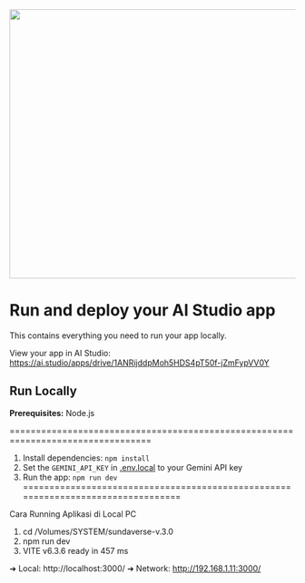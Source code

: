 <div align="center">
<img width="1200" height="475" alt="GHBanner" src="https://github.com/user-attachments/assets/0aa67016-6eaf-458a-adb2-6e31a0763ed6" />
</div>

# Run and deploy your AI Studio app

This contains everything you need to run your app locally.

View your app in AI Studio: https://ai.studio/apps/drive/1ANRijddpMoh5HDS4pT50f-jZmFypVV0Y

## Run Locally

**Prerequisites:**  Node.js

=================================================================================
1. Install dependencies:
   `npm install`
2. Set the `GEMINI_API_KEY` in [.env.local](.env.local) to your Gemini API key
3. Run the app:
   `npm run dev`
=================================================================================

Cara Running Aplikasi di Local PC
1. cd /Volumes/SYSTEM/sundaverse-v.3.0 
2. npm run dev
3. VITE v6.3.6  ready in 457 ms

  ➜  Local:   http://localhost:3000/
  ➜  Network: http://192.168.1.11:3000/

